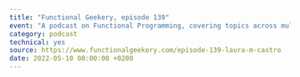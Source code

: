 ```yaml
---
title: "Functional Geekery, episode 139"
event: "A podcast on Functional Programming, covering topics across multiple languages"
category: podcast
technical: yes
source: https://www.functionalgeekery.com/episode-139-laura-m-castro
date: 2022-05-10 00:00:00 +0200
---
```

